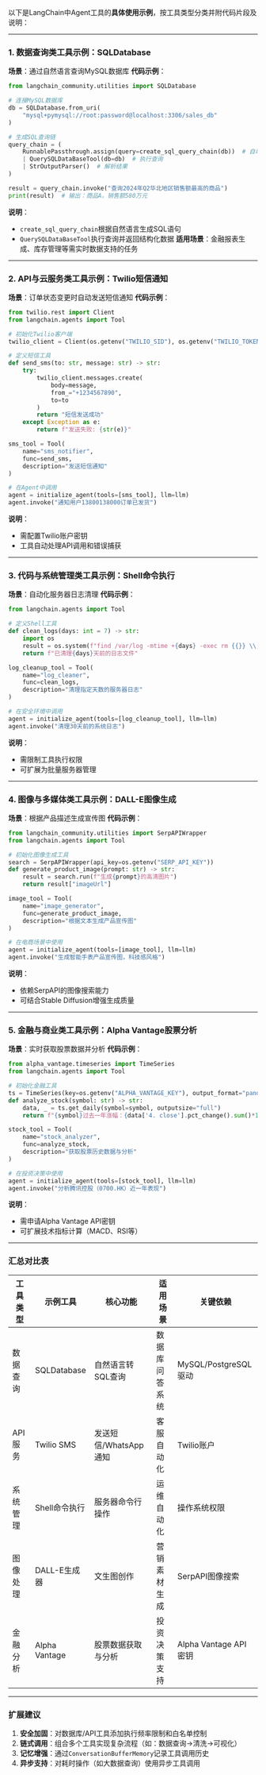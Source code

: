 以下是LangChain中Agent工具的**具体使用示例**，按工具类型分类并附代码片段及说明：

---

### **1. 数据查询类工具示例：SQLDatabase**
**场景**：通过自然语言查询MySQL数据库
**代码示例**：
```python
from langchain_community.utilities import SQLDatabase

# 连接MySQL数据库
db = SQLDatabase.from_uri(
    "mysql+pymysql://root:password@localhost:3306/sales_db"
)

# 生成SQL查询链
query_chain = (
    RunnablePassthrough.assign(query=create_sql_query_chain(db))  # 自动生成SQL
    | QuerySQLDataBaseTool(db=db)  # 执行查询
    | StrOutputParser()  # 解析结果
)

result = query_chain.invoke("查询2024年Q2华北地区销售额最高的商品")
print(result)  # 输出：商品A，销售额580万元
```
**说明**：
- `create_sql_query_chain`根据自然语言生成SQL语句
- `QuerySQLDataBaseTool`执行查询并返回结构化数据
**适用场景**：金融报表生成、库存管理等需实时数据支持的任务

---

### **2. API与云服务类工具示例：Twilio短信通知**
**场景**：订单状态变更时自动发送短信通知
**代码示例**：
```python
from twilio.rest import Client
from langchain.agents import Tool

# 初始化Twilio客户端
twilio_client = Client(os.getenv("TWILIO_SID"), os.getenv("TWILIO_TOKEN"))

# 定义短信工具
def send_sms(to: str, message: str) -> str:
    try:
        twilio_client.messages.create(
            body=message,
            from_="+1234567890",
            to=to
        )
        return "短信发送成功"
    except Exception as e:
        return f"发送失败: {str(e)}"

sms_tool = Tool(
    name="sms_notifier",
    func=send_sms,
    description="发送短信通知"
)

# 在Agent中调用
agent = initialize_agent(tools=[sms_tool], llm=llm)
agent.invoke("通知用户13800138000订单已发货")
```
**说明**：
- 需配置Twilio账户密钥
- 工具自动处理API调用和错误捕获

---

### **3. 代码与系统管理类工具示例：Shell命令执行**
**场景**：自动化服务器日志清理
**代码示例**：
```python
from langchain.agents import Tool

# 定义Shell工具
def clean_logs(days: int = 7) -> str:
    import os
    result = os.system(f"find /var/log -mtime +{days} -exec rm {{}} \\;")
    return f"已清理{days}天前的日志文件"

log_cleanup_tool = Tool(
    name="log_cleaner",
    func=clean_logs,
    description="清理指定天数的服务器日志"
)

# 在安全环境中调用
agent = initialize_agent(tools=[log_cleanup_tool], llm=llm)
agent.invoke("清理30天前的系统日志")
```
**说明**：
- 需限制工具执行权限
- 可扩展为批量服务器管理

---

### **4. 图像与多媒体类工具示例：DALL-E图像生成**
**场景**：根据产品描述生成宣传图
**代码示例**：
```python
from langchain_community.utilities import SerpAPIWrapper
from langchain.agents import Tool

# 初始化图像生成工具
search = SerpAPIWrapper(api_key=os.getenv("SERP_API_KEY"))
def generate_product_image(prompt: str) -> str:
    result = search.run(f"生成{prompt}的高清图片")
    return result["imageUrl"]

image_tool = Tool(
    name="image_generator",
    func=generate_product_image,
    description="根据文本生成产品宣传图"
)

# 在电商场景中使用
agent = initialize_agent(tools=[image_tool], llm=llm)
agent.invoke("生成智能手表产品宣传图，科技感风格")
```
**说明**：
- 依赖SerpAPI的图像搜索能力
- 可结合Stable Diffusion增强生成质量

---

### **5. 金融与商业类工具示例：Alpha Vantage股票分析**
**场景**：实时获取股票数据并分析
**代码示例**：
```python
from alpha_vantage.timeseries import TimeSeries
from langchain.agents import Tool

# 初始化金融工具
ts = TimeSeries(key=os.getenv("ALPHA_VANTAGE_KEY"), output_format="pandas")
def analyze_stock(symbol: str) -> str:
    data, _ = ts.get_daily(symbol=symbol, outputsize="full")
    return f"{symbol}过去一年涨幅：{data['4. close'].pct_change().sum()*100:.2f}%"

stock_tool = Tool(
    name="stock_analyzer",
    func=analyze_stock,
    description="获取股票历史数据与分析"
)

# 在投资决策中使用
agent = initialize_agent(tools=[stock_tool], llm=llm)
agent.invoke("分析腾讯控股（0700.HK）近一年表现")
```
**说明**：
- 需申请Alpha Vantage API密钥
- 可扩展技术指标计算（MACD、RSI等）

---

### **汇总对比表**
| 工具类型       | 示例工具          | 核心功能                          | 适用场景                  | 关键依赖              |
|----------------|-------------------|-----------------------------------|---------------------------|-----------------------|
| 数据查询       | SQLDatabase       | 自然语言转SQL查询                 | 数据库问答系统            | MySQL/PostgreSQL驱动  |
| API服务        | Twilio SMS        | 发送短信/WhatsApp通知             | 客服自动化                | Twilio账户            |
| 系统管理       | Shell命令执行     | 服务器命令行操作                  | 运维自动化                | 操作系统权限          |
| 图像处理       | DALL-E生成器      | 文生图创作                        | 营销素材生成              | SerpAPI图像搜索       |
| 金融分析       | Alpha Vantage     | 股票数据获取与分析                | 投资决策支持              | Alpha Vantage API密钥 |

---

### **扩展建议**
1. **安全加固**：对数据库/API工具添加执行频率限制和白名单控制
2. **链式调用**：组合多个工具实现复杂流程（如：数据查询→清洗→可视化）
3. **记忆增强**：通过`ConversationBufferMemory`记录工具调用历史
4. **异步支持**：对耗时操作（如大数据查询）使用异步工具调用

